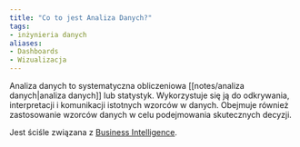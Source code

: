 ```yaml
---
title: "Co to jest Analiza Danych?"
tags:
- inżynieria danych
aliases:
- Dashboards
- Wizualizacja
---
```

Analiza danych to systematyczna obliczeniowa [[notes/analiza danych|analiza danych]] lub statystyk. Wykorzystuje się ją do odkrywania, interpretacji i komunikacji istotnych wzorców w danych. Obejmuje również zastosowanie wzorców danych w celu podejmowania skutecznych decyzji.

Jest ściśle związana z [Business Intelligence](notes/business%20intelligence.md).